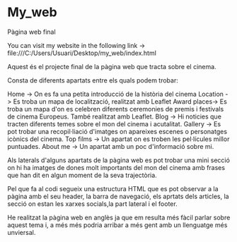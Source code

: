 # My_web
Pàgina web final

You can visit my website in the following link -> file:///C:/Users/Usuari/Desktop/my_web/index.html

Aquest és el projecte final de la pàgina web que tracta sobre el cinema.

Consta de diferents apartats entre els quals podem trobar:

Home -> On es fa una petita introducció de la història del cinema
Location -> Es troba un mapa de localització, realitzat amb Leaflet
Award places-> Es troba un mapa d'on es celebren diferents ceremonies de premis i festivals de cinema Europeus. També realitzat amb Leaflet.
Blog -> Hi noticies que tracten diferents temes sobre el mon del cinema i acutalitat.
Gallery -> Es pot trobar una recopil·liació d'imatges on apareixes escenes o personatges icònics del cinema.
Top films -> Un apartat on es troben les pel·lícules millor puntuades.
About me -> Un apartat amb un poc d'informació sobre mi.

Als laterals d'alguns apartats de la pàgina web es pot trobar una mini secció on hi ha imatges de dones molt importants del mon del cinema amb frases que han dit en algun moment de la seva trajectòria.

Pel que fa al codi segueix una estructura HTML que es pot observar a la pàgina amb el seu header, la barra de navegació, els aprtats dels articles, la secció on estan les xarxes socials,la part lateral i el footer.

He realitzat la pàgina web en anglès ja que em resulta més fàcil parlar sobre aquest tema i, a més  més podria arribar a més gent amb un llenguatge més unviersal. 

